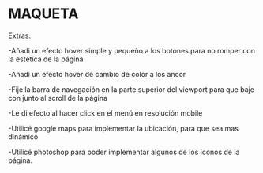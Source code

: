 # MAQUETA

Extras:

-Añadi un efecto hover simple y pequeño a los botones para no romper con la estética de la página

-Añadi un efecto hover de cambio de color a los ancor

-Fije la barra de navegación en la parte superior del viewport para que baje con junto al scroll de la página

-Le di efecto al hacer click en el menú en resolución mobile

-Utilicé google maps para implementar la ubicación, para que sea mas dinámico

-Utilicé photoshop para poder implementar algunos de los iconos de la página.

